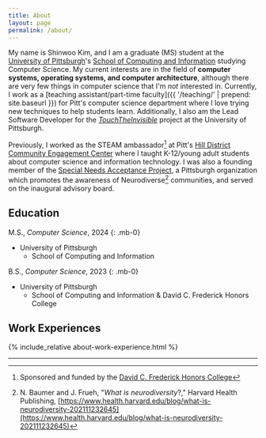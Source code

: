 ```yaml
---
title: About
layout: page
permalink: /about/
---
```


My name is Shinwoo Kim, and I am a graduate (MS) student at the [University of Pittsburgh](https://pitt.edu)'s [School of Computing and Information](https://sci.pitt.edu) studying Computer Science. My current interests are in the field of **computer systems, operating systems, and computer architecture**, although there are very few things in computer science that I'm *not* interested in. Currently, I work as a [teaching assistant/part-time faculty]({{ '/teaching/' | prepend: site.baseurl }}) for Pitt's computer science department where I love trying new techniques to help students learn. Additionally, I also am the Lead Software Developer for the [*TouchTheInvisible*](https://touchtheinvisible.com) project at the University of Pittsburgh.

Previously, I worked as the STEAM ambassador[^sponser] at Pitt's [Hill District Community Engagement Center](https://cec.pitt.edu/hilldistrict/) where I taught K-12/young adult students about computer science and information technology. I was also a founding member of the [Special Needs Acceptance Project](https://snapfse.com/), a Pittsburgh organization which promotes the awareness of Neurodiverse[^neurodiverse] communities, and served on the inaugural advisory board.<span class="endmark"></span>



## Education
<span class="h3"><i class="pitt-icon"></i>M.S., *Computer Science*, 2024</span>
{: .mb-0}

- University of Pittsburgh
  - School of Computing and Information

<span class="h3"><i class="pitt-icon"></i>B.S., *Computer Science*, 2023</span>
{: .mb-0}

- University of Pittsburgh
  - School of Computing and Information & David C. Frederick Honors College

## Work Experiences
{% include_relative about-work-experience.html %}


[^sponser]: Sponsored and funded by the [David C. Frederick Honors College](https://www.frederickhonors.pitt.edu/)
[^neurodiverse]: N. Baumer and J. Frueh, "*What is neurodiversity*?," Harvard Health Publishing, [https://www.health.harvard.edu/blog/what-is-neurodiversity-202111232645](https://www.health.harvard.edu/blog/what-is-neurodiversity-202111232645)

---